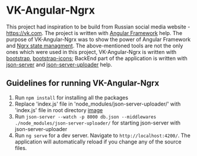 # VK-Angular-Ngrx

This project had inspiration to be build from Russian social media website - https://vk.com. The project is written with [Angular Framework](https://angular.io/) help. The purpose of VK-Angular-Ngrx was to show the power of Angular Framework and [Ngrx state managment](https://ngrx.io/). The above-mentioned tools are not the only ones which were used in this project, VK-Angular-Ngrx is written with [bootstrap](https://getbootstrap.com/), [bootstrap-icons](https://icons.getbootstrap.com/); BackEnd part of the application is written with [json-server](https://www.npmjs.com/package/json-server) and [json-server-uploader](https://www.npmjs.com/package/json-server-uploader) help.

## Guidelines for running VK-Angular-Ngrx

1. Run `npm install` for installing all the packages
2. Replace 'index.js' file in 'node_modules/json-server-uploader/' with 'index.js' file in root directory
 [image](https://github.com/MatthewKulyabin/VK-Angular-Ngrx/assets/53336418/33658190-f520-4e52-a8b7-cb15977e35f0)
3. Run `json-server --watch -p 8000 db.json --middlewares ./node_modules/json-server-uploader/` for starting json-server with json-server-uploader
4. Run `ng serve` for a dev server. Navigate to `http://localhost:4200/`. The application will automatically reload if you change any of the source files.
